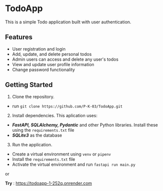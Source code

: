 # TodoApp

This is a simple Todo application built with user authentication.

## Features

- User registration and login
- Add, update, and delete personal todos
- Admin users can access and delete any user's todos
- View and update user profile information
- Change password functionality

## Getting Started

1. Clone the repository.
- run `git clone https://github.com/P-K-03/TodoApp.git`
2. Install dependencies.
This aplication uses:
- __*FastAPI, SQLAlchemy, Pydantic*__ and other Python libraries. Install these using the `requirements.txt` file
- __*SQLite3*__ as the database
3. Run the application.
- Create a virtual environment using `venv` or `pipenv`
- Install the `requirements.txt` file
- Activate the virtual environment and run `fastapi run main.py`

or 

__Try__ : https://todoapp-1-252q.onrender.com
